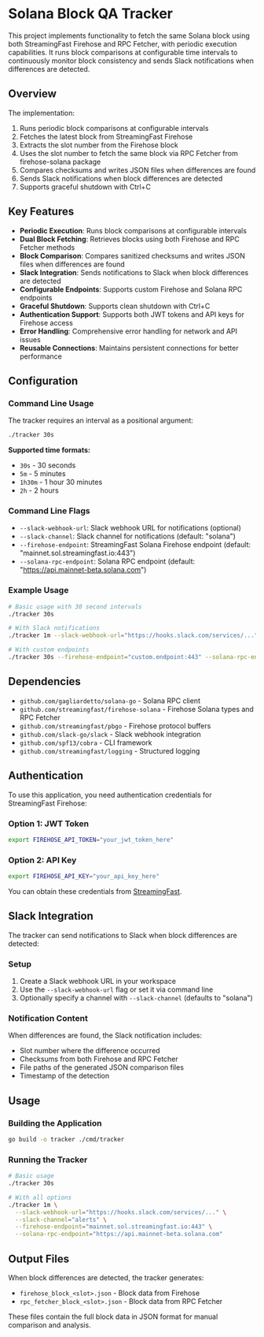 # Solana Block QA Tracker

This project implements functionality to fetch the same Solana block using both StreamingFast Firehose and RPC Fetcher, with periodic execution capabilities. It runs block comparisons at configurable time intervals to continuously monitor block consistency and sends Slack notifications when differences are detected.

## Overview

The implementation:
1. Runs periodic block comparisons at configurable intervals
2. Fetches the latest block from StreamingFast Firehose
3. Extracts the slot number from the Firehose block
4. Uses the slot number to fetch the same block via RPC Fetcher from firehose-solana package
5. Compares checksums and writes JSON files when differences are found
6. Sends Slack notifications when block differences are detected
7. Supports graceful shutdown with Ctrl+C

## Key Features

- **Periodic Execution**: Runs block comparisons at configurable intervals
- **Dual Block Fetching**: Retrieves blocks using both Firehose and RPC Fetcher methods
- **Block Comparison**: Compares sanitized checksums and writes JSON files when differences are found
- **Slack Integration**: Sends notifications to Slack when block differences are detected
- **Configurable Endpoints**: Supports custom Firehose and Solana RPC endpoints
- **Graceful Shutdown**: Supports clean shutdown with Ctrl+C
- **Authentication Support**: Supports both JWT tokens and API keys for Firehose access
- **Error Handling**: Comprehensive error handling for network and API issues
- **Reusable Connections**: Maintains persistent connections for better performance

## Configuration

### Command Line Usage

The tracker requires an interval as a positional argument:

```bash
./tracker 30s
```

**Supported time formats:**
- `30s` - 30 seconds
- `5m` - 5 minutes  
- `1h30m` - 1 hour 30 minutes
- `2h` - 2 hours

### Command Line Flags

- `--slack-webhook-url`: Slack webhook URL for notifications (optional)
- `--slack-channel`: Slack channel for notifications (default: "solana")
- `--firehose-endpoint`: StreamingFast Solana Firehose endpoint (default: "mainnet.sol.streamingfast.io:443")
- `--solana-rpc-endpoint`: Solana RPC endpoint (default: "https://api.mainnet-beta.solana.com")

### Example Usage

```bash
# Basic usage with 30 second intervals
./tracker 30s

# With Slack notifications
./tracker 1m --slack-webhook-url="https://hooks.slack.com/services/..." --slack-channel="alerts"

# With custom endpoints
./tracker 30s --firehose-endpoint="custom.endpoint:443" --solana-rpc-endpoint="https://custom.rpc.endpoint"
```

## Dependencies

- `github.com/gagliardetto/solana-go` - Solana RPC client
- `github.com/streamingfast/firehose-solana` - Firehose Solana types and RPC Fetcher
- `github.com/streamingfast/pbgo` - Firehose protocol buffers
- `github.com/slack-go/slack` - Slack webhook integration
- `github.com/spf13/cobra` - CLI framework
- `github.com/streamingfast/logging` - Structured logging

## Authentication

To use this application, you need authentication credentials for StreamingFast Firehose:

### Option 1: JWT Token
```bash
export FIREHOSE_API_TOKEN="your_jwt_token_here"
```

### Option 2: API Key
```bash
export FIREHOSE_API_KEY="your_api_key_here"
```

You can obtain these credentials from [StreamingFast](https://streamingfast.io/).

## Slack Integration

The tracker can send notifications to Slack when block differences are detected:

### Setup
1. Create a Slack webhook URL in your workspace
2. Use the `--slack-webhook-url` flag or set it via command line
3. Optionally specify a channel with `--slack-channel` (defaults to "solana")

### Notification Content
When differences are found, the Slack notification includes:
- Slot number where the difference occurred
- Checksums from both Firehose and RPC Fetcher
- File paths of the generated JSON comparison files
- Timestamp of the detection

## Usage

### Building the Application
```bash
go build -o tracker ./cmd/tracker
```

### Running the Tracker
```bash
# Basic usage
./tracker 30s

# With all options
./tracker 1m \
  --slack-webhook-url="https://hooks.slack.com/services/..." \
  --slack-channel="alerts" \
  --firehose-endpoint="mainnet.sol.streamingfast.io:443" \
  --solana-rpc-endpoint="https://api.mainnet-beta.solana.com"
```

## Output Files

When block differences are detected, the tracker generates:
- `firehose_block_<slot>.json` - Block data from Firehose
- `rpc_fetcher_block_<slot>.json` - Block data from RPC Fetcher

These files contain the full block data in JSON format for manual comparison and analysis.
